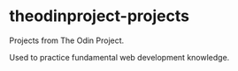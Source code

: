 # theodinproject-projects

Projects from The Odin Project.

Used to practice fundamental web development knowledge.
